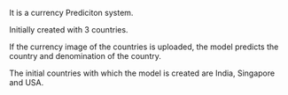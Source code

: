 It is a currency Prediciton system.

Initially created with 3 countries.

If the currency image of the countries is uploaded, the model predicts the country and denomination of the country.

The initial countries with which the model is created are India, Singapore and USA.
